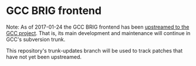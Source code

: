 GCC BRIG frontend
=================

Note: As of 2017-01-24 the GCC BRIG frontend has been [upstreamed to
the GCC project](https://gcc.gnu.org/viewcvs/gcc/trunk/gcc/brig/ChangeLog?view=markup&pathrev=244867).
That is, its main development and maintenance will continue in GCC's subversion trunk.

This repository's trunk-updates branch will be used to track patches that
have not yet been upstreamed.

